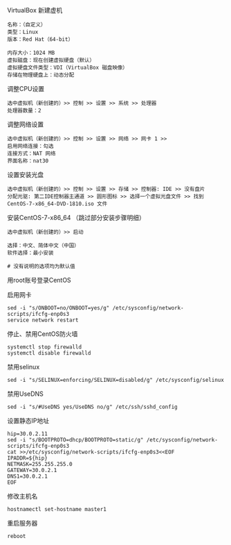 VirtualBox 新建虚机
```
名称：（自定义）
类型：Linux
版本：Red Hat（64-bit）

内存大小：1024 MB
虚拟磁盘：现在创建虚拟硬盘（默认）
虚拟硬盘文件类型：VDI（VirtualBox 磁盘映像）
存储在物理硬盘上：动态分配
```

调整CPU设置
```
选中虚拟机（新创建的）>> 控制 >> 设置 >> 系统 >> 处理器 
处理器数量：2
```

调整网络设置
```
选中虚拟机（新创建的）>> 控制 >> 设置 >> 网络 >> 网卡 1 >>
启用网络连接：勾选
连接方式：NAT 网络
界面名称：nat30

```

设置安装光盘
```
选中虚拟机（新创建的）>> 控制 >> 设置 >> 存储 >> 控制器: IDE >> 没有盘片
分配光驱: 第二IDE控制器主通道 >> 圆形图标 >> 选择一个虚拟光盘文件 >> 找到 CentOS-7-x86_64-DVD-1810.iso 文件

```

安装CentOS-7-x86_64 （跳过部分安装步骤明细）
```
选中虚拟机（新创建的）>> 启动

选择：中文、简体中文（中国）
软件选择：最小安装

# 没有说明的选项均为默认值
```

用root账号登录CentOS

启用网卡
```
sed -i "s/ONBOOT=no/ONBOOT=yes/g" /etc/sysconfig/network-scripts/ifcfg-enp0s3
service network restart
```

停止、禁用CentOS防火墙
```
systemctl stop firewalld
systemctl disable firewalld
```

禁用selinux
```
sed -i "s/SELINUX=enforcing/SELINUX=disabled/g" /etc/sysconfig/selinux
```

禁用UseDNS
```
sed -i "s/#UseDNS yes/UseDNS no/g" /etc/ssh/sshd_config
```

设置静态IP地址
```
hip=30.0.2.11
sed -i "s/BOOTPROTO=dhcp/BOOTPROTO=static/g" /etc/sysconfig/network-scripts/ifcfg-enp0s3
cat >>/etc/sysconfig/network-scripts/ifcfg-enp0s3<<EOF
IPADDR=${hip}
NETMASK=255.255.255.0
GATEWAY=30.0.2.1
DNS1=30.0.2.1
EOF

```
修改主机名
```
hostnamectl set-hostname master1
```

重启服务器
```
reboot
```